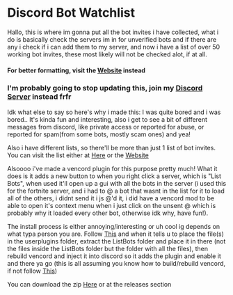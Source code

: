 # **Discord Bot Watchlist**

Hallo, this is where im gonna put all the bot invites i have collected, what i do is basically check the servers im in for unverified bots and if there are any i check if i can add them to my server, and now i have a list of over 50 working bot invites, these most likely will not be checked alot, if at all.

#### **For better formatting, visit the [Website](https://evil3d.github.io/Discord-Bot-Watchlist) instead**

### **I'm probably going to stop updating this, join my [Discord Server](https://discord.gg/u34XAgCqvE) instead frfr**

Idk what else to say so here's why i made this:
  I was quite bored and i was bored..
  It's kinda fun and interesting, also i get to see a bit of different messages from discord, like private access or reported for abuse, or reported for spam(from some bots, mostly scam ones) and yea!
  
Also i have different lists, so there'll be more than just 1 list of bot invites. You can visit the list either at [Here](https://raw.githubusercontent.com/Evil3D/Discord-Bot-Watchlist/main/List.md) or the [Website](https://evil3d.github.io/Discord-Bot-Watchlist)

Alsoooo i've made a vencord plugin for this purpose pretty much!
What it does is it adds a new button to when you right click a server, which is "List Bots", when used it'll open up a gui with all the bots in the server (i used this for the fortnite server, and i had to @ a bot that wasnt in the list for it to load all of the others, i didnt send it i js @'d it, i did have a vencord mod to be able to open it's context menu when i just click on the unsent @ which is probably why it loaded every other bot, otherwise idk why, have fun!).

The install process is either annoying/interesting or uh cool ig depends on what typa person you are.
Follow [This](https://docs.vencord.dev/installing/custom-plugins/) and when it tells u to place the file(s) in the userplugins folder, extract the ListBots folder and place it in there (not the files inside the ListBots folder but the folder with all the files), then rebuild vencord and inject it into discord so it adds the plugin and enable it and there ya go (this is all assuming you know how to build/rebuild vencord, if not follow [This](https://docs.vencord.dev/installing/#building-vencord))

You can download the zip [Here](https://github.com/Evil3D/Discord-Bot-Watchlist/releases/download/v1.02/ServerEnhancements.zip) or at the releases section
